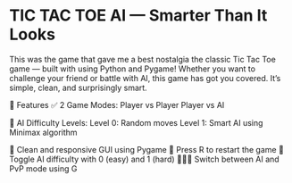 # TIC TAC TOE AI — Smarter Than It Looks
This was the game that gave me a best nostalgia the classic Tic Tac Toe game — built with using Python and Pygame!  Whether you want to challenge your friend or battle with AI, this game has got you covered. It’s simple, clean, and surprisingly smart.

🚀 Features
✅ 2 Game Modes:
Player vs Player
Player vs AI

🤖 AI Difficulty Levels:
Level 0: Random moves
Level 1: Smart AI using Minimax algorithm

🎨 Clean and responsive GUI using Pygame
🔁 Press R to restart the game
🧠 Toggle AI difficulty with 0 (easy) and 1 (hard)
🧑‍🤝‍🧑 Switch between AI and PvP mode using G
